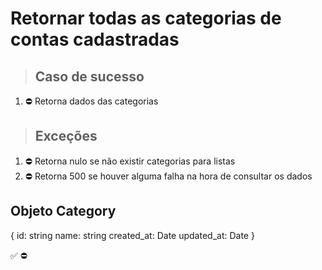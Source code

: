 # Retornar todas as categorias de contas cadastradas

> ## Caso de sucesso

1. ⛔ Retorna dados das categorias

> ## Exceções
1. ⛔ Retorna nulo se não existir categorias para listas
2. ⛔ Retorna 500 se houver alguma falha na hora de consultar os dados


## Objeto Category
{
  	id: string
    name: string
    created_at: Date
    updated_at: Date
}

✅
⛔